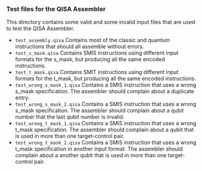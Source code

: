### Test files for the QISA Assembler

This directory contains some valid and some invalid input files that are used to test the QISA Assembler.

* `test_assembly.qisa`       Contains most of the classic and quantum instructions that should all assemble without errors.
* `test_s_mask.qisa`         Contains SMIS instructions using different input formats for the s_mask, but producing
  all the same encoded instructions.
* `test_t_mask.qisa`        Contains SMIT instructions using different input formats for the t_mask, but producing
  all the same encoded instructions.
* `test_wrong_s_mask_1.qisa`   Contains a SMIS instruction that uses a wrong s_mask specification.
  The assembler should complain about a duplicate entry.
* `test_wrong_s_mask_2.qisa`   Contains a SMIS instruction that uses a wrong s_mask specification.
  The assembler should complain about a qubit number that the last qubit number is invalid.
* `test_wrong_t_mask_1.qisa` Contains a SMIS instruction that uses a wrong t_mask specification.
  The assembler should complain about a qubit that is used in more than one target-control pair.
* `test_wrong_t_mask_2.qisa` Contains a SMIS instruction that uses a wrong t_mask specification in another
  input format.
  The assembler should complain about a another qubit that is used in more than one target-control pair.
